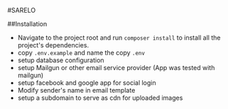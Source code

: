 #SARELO

##Installation
* Navigate to the project root and run `composer install` to install all the project's dependencies.
* copy `.env.example` and name the copy `.env`
* setup database configuration
* setup Mailgun or other email service provider (App was tested with mailgun)
* setup facebook and google app for social login
* Modify sender's name in email template
* setup a subdomain to serve as cdn for uploaded images
